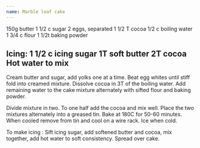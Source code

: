 ```yaml
---
name: Marble loaf cake
---
```

150g butter
1 1/2 c sugar
2 eggs, separated
1 1/2 T cocoa
1/2 c boiling water
1 3/4 c flour
1 1/2t baking powder

Icing:
1 1/2 c icing sugar
1T soft butter
2T cocoa
Hot water to mix
---
Cream butter and sugar,  add yolks one at a time.  Beat egg whites until stiff fold into creamed mixture.  Dissolve cocoa in 3T of the boiling water.  Add remaining water to the cake mixture alternately with sifted flour and baking powder.

Divide mixture in two.  To one half add the cocoa and mix well.  Place the two mixtures alternately into a greased tin.  Bake at 180C for 50-60 minutes.  When cooled remove from tin and cool on a wire rack.  Ice when cold.

To make icing : Sift icing sugar, add softened butter and cocoa, mix together, add hot water to soft consistency.  Spread over cake.

